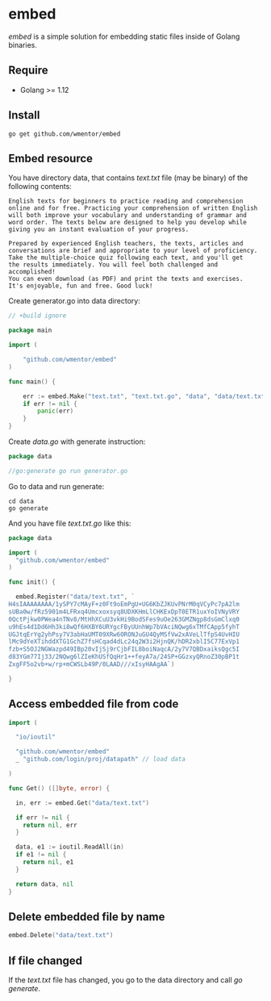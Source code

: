# embed

*embed* is a simple solution for embedding static files inside of Golang binaries.

## Require

* Golang >= 1.12

## Install

```
go get github.com/wmentor/embed
```

## Embed resource

You have directory data, that contains *text.txt* file (may be binary) of the following contents:

```
English texts for beginners to practice reading and comprehension
online and for free. Practicing your comprehension of written English 
will both improve your vocabulary and understanding of grammar and 
word order. The texts below are designed to help you develop while 
giving you an instant evaluation of your progress.

Prepared by experienced English teachers, the texts, articles and 
conversations are brief and appropriate to your level of proficiency. 
Take the multiple-choice quiz following each text, and you'll get 
the results immediately. You will feel both challenged and accomplished! 
You can even download (as PDF) and print the texts and exercises. 
It's enjoyable, fun and free. Good luck!
```

Create generator.go into data directory:

```go
// +build ignore

package main

import (

	"github.com/wmentor/embed"
)

func main() {

	err := embed.Make("text.txt", "text.txt.go", "data", "data/text.txt")
	if err != nil {
		panic(err)
	}
}
```

Create *data.go* with generate instruction:

```go
package data

//go:generate go run generator.go

```

Go to data and run generate:

```
cd data
go generate
```

And you have file *text.txt.go* like this:

```go
package data

import (
  "github.com/wmentor/embed"
)

func init() {

  embed.Register("data/text.txt", `
H4sIAAAAAAAA/1ySPY7cMAyF+z0Ft9oEmPgU+UG6KbZJKUvPNrM0qVCyPc7pA2lm
sUBa0w/fRz5901m4LFRxq4Umcxoxsyq8UDXKHmLlCHKExDpT0ETR1uxYoIVNyVRY
0QctPjkw0PWea4nTNv8/MtHhXCuU3vkHi9BodSFes9uOe263GMZNgp8dsGmClxq0
u9hEs4d1Dd6Hh3ki8wQf6HXBY6URYgcFByUUnhWp7bVAciNQwg6xTMfCApp5fyhT
UGJtqErYg2yhPsy7V3abHaUMT09XRw6ORONJuGU4QyMSfVw2xAVeLlTfpS4UvHIU
lMc9dYeXTihddXTG1GchZ7fsHCqad4dLc24q2W3i2HjnQK/hDR2xblI5C77ExVp1
fzb+S5OJ2NGWazpd49IBp20vIjSj9rCjbFIL8boiNaqcA/2y7V7QBDxaiksQgc5I
d83YGm77Ij33/2NQwg6lZIeKhUSfQqHr1++feyA7a/24SP+GGzxyQRnoZ30pBP1t
ZxgFF5o2vb+w/rp+mCWSLb49P/0LAAD///xIsyHAAgAA`)

}
```

## Access embedded file from code

```go
import (

  "io/ioutil"

  "github.com/wmentor/embed"
  _ "github.com/login/proj/datapath" // load data

)

func Get() ([]byte, error) {

  in, err := embed.Get("data/text.txt")

  if err != nil {
    return nil, err
  }

  data, e1 := ioutil.ReadAll(in)
  if e1 != nil {
    return nil, e1
  }

  return data, nil
}
```

## Delete embedded file by name

```go
embed.Delete("data/text.txt")
```

## If file changed

If the *text.txt* file has changed, you go to the data directory and call *go generate*.
